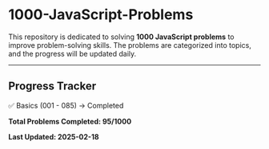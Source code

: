 # 1000-JavaScript-Problems

This repository is dedicated to solving **1000 JavaScript problems** to improve problem-solving skills. The problems are categorized into topics, and the progress will be updated daily.

---

## **Progress Tracker**
✅ Basics (001 - 085) → Completed

**Total Problems Completed: 95/1000**

**Last Updated: 2025-02-18**

